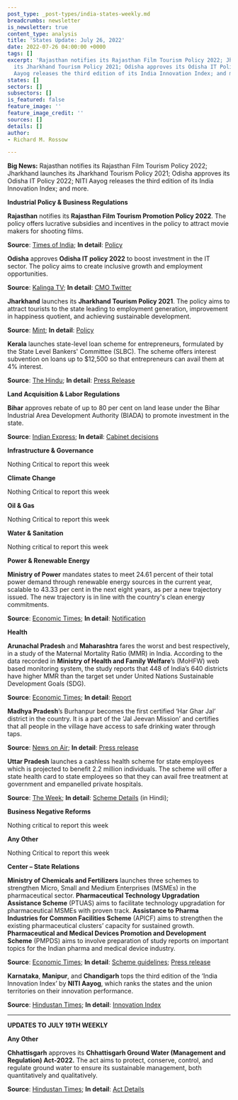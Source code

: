 ```yaml
---
post_type: _post-types/india-states-weekly.md
breadcrumbs: newsletter
is_newsletter: true
content_type: analysis
title: 'States Update: July 26, 2022'
date: 2022-07-26 04:00:00 +0000
tags: []
excerpt: 'Rajasthan notifies its Rajasthan Film Tourism Policy 2022; Jharkhand launches
  its Jharkhand Tourism Policy 2021; Odisha approves its Odisha IT Policy 2022; NITI
  Aayog releases the third edition of its India Innovation Index; and more. '
states: []
sectors: []
subsectors: []
is_featured: false
feature_image: ''
feature_image_credit: ''
sources: []
details: []
author:
- Richard M. Rossow

---
```

**Big News:** Rajasthan notifies its Rajasthan Film Tourism Policy 2022; Jharkhand launches its Jharkhand Tourism Policy 2021; Odisha approves its Odisha IT Policy 2022; NITI Aayog releases the third edition of its India Innovation Index; and more.

**Industrial Policy & Business Regulations**

**Rajasthan** notifies its **Rajasthan Film Tourism Promotion Policy 2022**. The policy offers lucrative subsidies and incentives in the policy to attract movie makers for shooting films.

**Source**: [Times of India](https://timesofindia.indiatimes.com/city/jaipur/state-govt-unveils-film-tourism-policy/articleshow/93065023.cms); **In detail**: [Policy](https://ffo.gov.in/uploads/film_policy_file/8cf36b6dbf334ca857c69774758f820f.pdf)

**Odisha** approves **Odisha IT policy 2022** to boost investment in the IT sector. The policy aims to create inclusive growth and employment opportunities.

**Source**: [Kalinga TV](https://kalingatv.com/state/odisha-cabinet-approves-17-proposals-including-it-policy-2022/); **In detail**: [CMO Twitter](https://twitter.com/CMO_Odisha/status/1549333354184867841)

**Jharkhand** launches its **Jharkhand Tourism Policy 2021**. The policy aims to attract tourists to the state leading to employment generation, improvement in happiness quotient, and achieving sustainable development.

**Source**: [Mint](https://www.livemint.com/news/india/chief-minister-hemant-soren-launches-jharkhand-tourism-policy-2021-11658589798152.html); **In detail**: [Policy](https://acrobat.adobe.com/id/urn:aaid:sc:VA6C2:86abce75-6c8a-4560-b3ab-c5cdafd47e35 "Policy")

**Kerala** launches state-level loan scheme for entrepreneurs, formulated by the State Level Bankers' Committee (SLBC). The scheme offers interest subvention on loans up to $12,500 so that entrepreneurs can avail them at 4% interest.

**Source**: [The Hindu](https://www.thehindu.com/news/national/kerala/state-level-loan-scheme-for-entrepreneurs-launched/article65671523.ece); **In detail**: [Press Release](https://acrobat.adobe.com/id/urn:aaid:sc:VA6C2:457521ac-34d0-4d53-984b-ad725b0affc4#pageNum=1 "Press Release")

**Land Acquisition & Labor Regulations**

**Bihar** approves rebate of up to 80 per cent on land lease under the Bihar Industrial Area Development Authority (BIADA) to promote investment in the state.

**Source**: [Indian Express](https://indianexpress.com/article/cities/patna/bihar-cabinet-lease-exemption-government-land-8040336/); **In detail**: [Cabinet decisions](https://state.bihar.gov.in/main/cache/1/22-Jul-22/SHOW_DOCS/492.pdf)

**Infrastructure & Governance**

Nothing Critical to report this week

**Climate Change**

Nothing Critical to report this week

**Oil & Gas**

Nothing Critical to report this week

**Water & Sanitation**

Nothing critical to report this week

**Power & Renewable Energy**

**Ministry of Power** mandates states to meet 24.61 percent of their total power demand through renewable energy sources in the current year, scalable to 43.33 per cent in the next eight years, as per a new trajectory issued. The new trajectory is in line with the country's clean energy commitments.

**Source**: [Economic Times](https://energy.economictimes.indiatimes.com/news/renewable/states-get-a-new-green-power-mandate/93064438); **In detail**: [Notification](https://powermin.gov.in/sites/default/files/webform/notices/Renewable_Purchase_Obligation_and_Energy_Storage_Obligation_Trajectory_till_2029_30.pdf)

**Health**

**Arunachal Pradesh** and **Maharashtra** fares the worst and best respectively, in a study of the Maternal Mortality Ratio (MMR) in India. According to the data recorded in **Ministry of Health and Family Welfare**’s (MoHFW) web based monitoring system, the study reports that 448 of India’s 640 districts have higher MMR than the target set under United Nations Sustainable Development Goals (SDG).

**Source**: [Economic Times](https://economictimes.indiatimes.com/news/india/maternal-mortality-above-un-target-in-70-pc-of-indias-districts-study/articleshow/93006222.cms); **In detail**: [Report](https://journals.plos.org/globalpublichealth/article?id=10.1371/journal.pgph.0000441)

**Madhya Pradesh**’s Burhanpur becomes the first certified ‘Har Ghar Jal’ district in the country. It is a part of the ‘Jal Jeevan Mission’ and certifies that all people in the village have access to safe drinking water through taps.

**Source**: [News on Air](https://newsonair.com/2022/07/23/madhya-pradeshs-burhanpur-becomes-first-certified-har-ghar-jal-district-in-country/); **In detail**: [Press release](https://pib.gov.in/PressReleasePage.aspx?PRID=1844035)

**Uttar Pradesh** launches a cashless health scheme for state employees which is projected to benefit 2.2 million individuals. The scheme will offer a state health card to state employees so that they can avail free treatment at government and empanelled private hospitals.

**Source**: [The Week](https://www.theweek.in/news/india/2022/07/21/in-a-first-up-government-offers-cashless-health-benefits-to-employees.html); **In detail**: [Scheme Details](https://sects.up.gov.in/public/PDF/SECTS%20GO.pdf) (in Hindi);

**Business Negative Reforms**

Nothing critical to report this week

**Any Other**

Nothing Critical to report this week

**Center – State Relations**

**Ministry of Chemicals and Fertilizers** launches three schemes to strengthen Micro, Small and Medium Enterprises (MSMEs) in the pharmaceutical sector. **Pharmaceutical Technology Upgradation Assistance Scheme** (PTUAS) aims to facilitate technology upgradation for pharmaceutical MSMEs with proven track. **Assistance to Pharma Industries for Common Facilities Scheme** (APICF) aims to strengthen the existing pharmaceutical clusters’ capacity for sustained growth. **Pharmaceutical and Medical Devices Promotion and Development Scheme** (PMPDS) aims to involve preparation of study reports on important topics for the Indian pharma and medical device industry.

**Source**: [Economic Times](https://economictimes.indiatimes.com/small-biz/sme-sector/govt-launches-three-schemes-for-pharma-sector-msmes/articleshow/93029497.cms); **In detail**: [Scheme guidelines](https://pharmaceuticals.gov.in/sites/default/files/Approved%20Guidelines%20of%20scheme%20Strengthening%20of%20Pharmaceutical%20Industries%20%28SPI%29%2011032022.pdf); [Press release](https://pib.gov.in/PressReleasePage.aspx?PRID=1843560)

**Karnataka**, **Manipur**, and **Chandigarh** tops the third edition of the ‘India Innovation Index’ by **NITI Aayog**, which ranks the states and the union territories on their innovation performance.

**Source**: [Hindustan Times](https://www.hindustantimes.com/india-news/karnataka-manipur-and-chandigarh-tops-india-innovation-index-2021-here-s-list-101658387529512.html); **In detail**: [Innovation Index](https://www.niti.gov.in/sites/default/files/2022-07/India-Innovation-Index-2021-Web-Version_21_7_22.pdf)

***

**UPDATES TO JULY 19TH WEEKLY**

**Any Other**

**Chhattisgarh** approves its **Chhattisgarh Ground Water (Management and Regulation) Act-2022.** The act aims to protect, conserve, control, and regulate ground water to ensure its sustainable management, both quantitatively and qualitatively.

**Source**: [Hindustan Times](https://www.hindustantimes.com/india-news/chhattisgarh-govt-increases-additional-excise-duty-on-liquor-101657810736796.html); **In detail**: [Act Details](http://www.cgwrd.in/cg-ground-water-management-a-regulation-act-2022.html)

